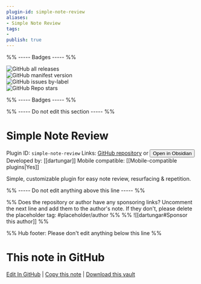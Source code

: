 ```yaml
---
plugin-id: simple-note-review
aliases:
- Simple Note Review
tags: 
- 
publish: true
---
```


%% ----- Badges ----- %%

![GitHub all releases](https://img.shields.io/github/downloads/dartungar/obsidian-simple-note-review/total?color=573E7A&logo=github&style=for-the-badge)   
![GitHub manifest version](https://img.shields.io/github/manifest-json/v/dartungar/obsidian-simple-note-review?color=573E7A&logo=github&style=for-the-badge)   
![GitHub issues by-label](https://img.shields.io/github/issues/dartungar/obsidian-simple-note-review/help%20wanted?color=573E7A&logo=github&style=for-the-badge)   
![GitHub Repo stars](https://img.shields.io/github/stars/dartungar/obsidian-simple-note-review?color=573E7A&logo=github&style=for-the-badge)

%% ----- Badges ----- %%

%% ----- Do not edit this section ----- %%

# Simple Note Review

Plugin ID: `simple-note-review`
Links: [GitHub repository](https://github.com/dartungar/obsidian-simple-note-review) or [<button id=HH>Open in Obsidian</button>](obsidian://show-plugin?id=simple-note-review)
Developed by: [[dartungar]]
Mobile compatible: [[Mobile-compatible plugins|Yes]]

Simple, customizable plugin for easy note review, resurfacing  & repetition.

%% ----- Do not edit anything above this line ----- %% 

%% Does the repository or author have any sponsoring links? Uncomment the next line and add them to the author's note. If they don't, please delete the placeholder tag: #placeholder/author %%
%% ![[dartungar#Sponsor this author]] %%

%% Hub footer: Please don't edit anything below this line %%

# This note in GitHub

<span class="git-footer">[Edit In GitHub](https://github.dev/obsidian-community/obsidian-hub/blob/main/02%20-%20Community%20Expansions/02.05%20All%20Community%20Expansions/Plugins/simple-note-review.md "git-hub-edit-note") | [Copy this note](https://raw.githubusercontent.com/obsidian-community/obsidian-hub/main/02%20-%20Community%20Expansions/02.05%20All%20Community%20Expansions/Plugins/simple-note-review.md "git-hub-copy-note") | [Download this vault](https://github.com/obsidian-community/obsidian-hub/archive/refs/heads/main.zip "git-hub-download-vault") </span>

